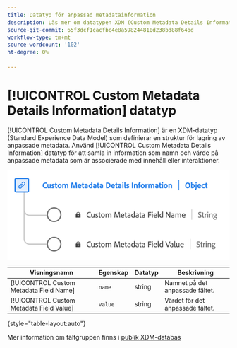 ```yaml
---
title: Datatyp för anpassad metadatainformation
description: Läs mer om datatypen XDM (Custom Metadata Details Information Experience Data Model).
source-git-commit: 65f3dcf1cacfbc4e8a598244810d238bd88f64bd
workflow-type: tm+mt
source-wordcount: '102'
ht-degree: 0%

---
```


# [!UICONTROL Custom Metadata Details Information] datatyp

[!UICONTROL Custom Metadata Details Information] är en XDM-datatyp (Standard Experience Data Model) som definierar en struktur för lagring av anpassade metadata. Använd [!UICONTROL Custom Metadata Details Information] datatyp för att samla in information som namn och värde på anpassade metadata som är associerade med innehåll eller interaktioner.

![Ett diagram över datatypen Custom Metadata Details.](../images/data-types/custom-metadata-details-information.png)

| Visningsnamn | Egenskap | Datatyp | Beskrivning |
|--------------------------------------------|------------------|-----------|-----------------------------------------|
| [!UICONTROL Custom Metadata Field Name] | `name` | string | Namnet på det anpassade fältet. |
| [!UICONTROL Custom Metadata Field Value] | `value` | string | Värdet för det anpassade fältet. |

{style="table-layout:auto"}

Mer information om fältgruppen finns i [publik XDM-databas](https://github.com/adobe/xdm/blob/master/components/datatypes/custommetadatadetails.schema.json)
